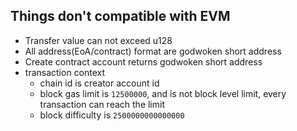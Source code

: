 ## Things don't compatible with EVM

* Transfer value can not exceed u128
* All address(EoA/contract) format are godwoken short address
* Create contract account returns godwoken short address
* transaction context
  - chain id is creator account id
  - block gas limit is `12500000`, and is not block level limit, every transaction can reach the limit
  - block difficulty is `2500000000000000`
